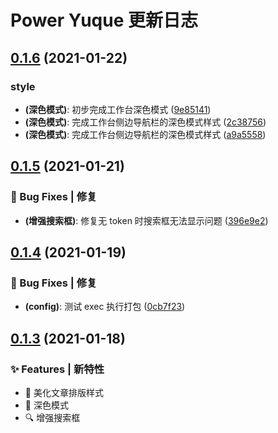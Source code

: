 # Power Yuque 更新日志

## [0.1.6](https://github.com/arvinxx/power-yuque/compare/v0.1.5...v0.1.6) (2021-01-22)


### style

* **(深色模式)**: 初步完成工作台深色模式 ([9e85141](https://github.com/arvinxx/power-yuque/commit/9e85141))
* **(深色模式)**: 完成工作台侧边导航栏的深色模式样式 ([2c38756](https://github.com/arvinxx/power-yuque/commit/2c38756))
* **(深色模式)**: 完成工作台侧边导航栏的深色模式样式 ([a9a5558](https://github.com/arvinxx/power-yuque/commit/a9a5558))

## [0.1.5](https://github.com/arvinxx/power-yuque/compare/v0.1.4...v0.1.5) (2021-01-21)


### 🐛 Bug Fixes | 修复

* **(增强搜索框)**: 修复无 token 时搜索框无法显示问题 ([396e9e2](https://github.com/arvinxx/power-yuque/commit/396e9e2))

## [0.1.4](https://github.com/arvinxx/power-yuque/compare/v0.1.3...v0.1.4) (2021-01-19)


### 🐛 Bug Fixes | 修复

* **(config)**: 测试 exec 执行打包 ([0cb7f23](https://github.com/arvinxx/power-yuque/commit/0cb7f23))

## [0.1.3](https://github.com/arvinxx/power-yuque/compare/v0.1.2...v0.1.3) (2021-01-18)

### ✨ Features | 新特性

- 💄 美化文章排版样式
- 🌙 深色模式
- 🔍 增强搜索框
